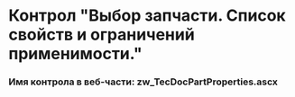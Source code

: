 ﻿---
description: 2.4.11.1
---
# Контрол "Выбор запчасти. Список свойств и ограничений применимости."
### Имя контрола в веб-части: zw_TecDocPartProperties.ascx

